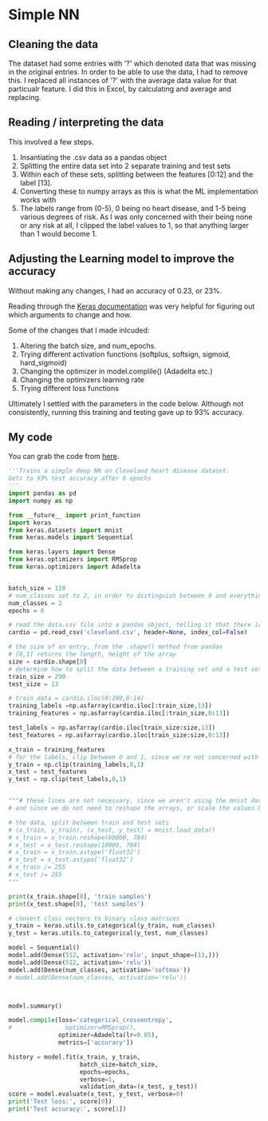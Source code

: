 # Simple NN

## Cleaning the data

The dataset had some entries with '?' which denoted data that was missing in the original entries. In order to be able to use the data, I had to remove this. I replaced all instances of '?' with the average data value for that particualr feature. I did this in Excel, by calculating and average and replacing. 

## Reading / interpreting the data

This involved a few steps. 
1. Insantiating the .csv data as a pandas object
2. Splitting the entire data set into 2 separate training and test sets
3. Within each of these sets, splitting between the features [0:12] and the label [13].
4. Converting these to numpy arrays as this is what the ML implementation works with
5. The labels range from (0-5), 0 being no heart disease, and 1-5 being various degrees of risk. As I was only concerned with their being none or any risk at all, I clipped the label values to 1, so that anything larger than 1 would become 1. 

## Adjusting the Learning model to improve the accuracy

Without making any changes, I had an accuracy of 0.23, or 23%.

Reading through the [Keras documentation](https://keras.io) was very helpful for figuring out which arguments to change and how.

Some of the changes that I made inlcuded:
1. Altering the batch size, and num_epochs.
2. Trying different activation functions (softplus, softsign, sigmoid, hard_sigmoid)
3. Changing the optimizer in model.complile() (Adadelta etc.)
4. Changing the optimizers learning rate 
5. Trying different loss functions

Ultimately I settled with the parameters in the code below. Although not consistently, running this training and testing gave up to 93% accuracy. 

## My code

You can grab the code from [here](andrija_Keras_fast.ipynb).

```python
'''Trains a simple deep NN on Cleveland heart disease dataset.
Gets to 93% test accuracy after 6 epochs
'''
import pandas as pd
import numpy as np

from __future__ import print_function
import keras
from keras.datasets import mnist
from keras.models import Sequential

from keras.layers import Dense
from keras.optimizers import RMSprop
from keras.optimizers import Adadelta


batch_size = 110
# num_classes set to 2, in order to distinguish between 0 and everything else (>= 0)
num_classes = 2
epochs = 6

# read the data.csv file into a pandas object, telling it that there is no header, and no index column.
cardio = pd.read_csv('cleveland.csv', header=None, index_col=False)

# the size of an entry, from the .shape() method from pandas
# [0,1] returns the length, height of the array
size = cardio.shape[0]
# determine how to split the data between a training set and a test set
train_size = 290
test_size = 13

# train_data = cardio.iloc(0:290,0:14)
training_labels =np.asfarray(cardio.iloc[:train_size,13])
training_features = np.asfarray(cardio.iloc[:train_size,0:13])

test_labels = np.asfarray(cardio.iloc[train_size:size,13])
test_features = np.asfarray(cardio.iloc[train_size:size,0:13])

x_train = training_features
# for the labels, clip between 0 and 1, since we're not concerned with 1-5, only 0 and >0.
y_train = np.clip(training_labels,0,1)
x_test = test_features
y_test = np.clip(test_labels,0,1)


"""# these lines are not necessary, since we aren't using the mnist data set
# and since we do not need to reshape the arrays, or scale the values between 0. and 1. 

# the data, split between train and test sets
# (x_train, y_train), (x_test, y_test) = mnist.load_data()
# x_train = x_train.reshape(60000, 784)
# x_test = x_test.reshape(10000, 784)
# x_train = x_train.astype('float32')
# x_test = x_test.astype('float32')
# x_train /= 255
# x_test /= 255
"""

print(x_train.shape[0], 'train samples')
print(x_test.shape[0], 'test samples')

# convert class vectors to binary class matrices
y_train = keras.utils.to_categorical(y_train, num_classes)
y_test = keras.utils.to_categorical(y_test, num_classes)

model = Sequential()
model.add(Dense(512, activation='relu', input_shape=(13,)))
model.add(Dense(512, activation='relu'))
model.add(Dense(num_classes, activation='softmax'))
# model.add(Dense(num_classes, activation='relu'))



model.summary()

model.compile(loss='categorical_crossentropy',
#               optimizer=RMSprop(),
              optimizer=Adadelta(lr=0.05),
              metrics=['accuracy'])

history = model.fit(x_train, y_train,
                    batch_size=batch_size,
                    epochs=epochs,
                    verbose=1,
                    validation_data=(x_test, y_test))
score = model.evaluate(x_test, y_test, verbose=0)
print('Test loss:', score[0])
print('Test accuracy:', score[1])
```
